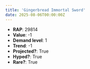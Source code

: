 ```yaml
---
title: 'Gingerbread Immortal Sword'
date: 2025-08-06T00:00:00Z
---
```

- **RAP**: 29814
- **Value**: -1
- **Demand level**: 1
- **Trend**: -1
- **Projected?**: True
- **Hyped?**: True
- **Rare?**: True
